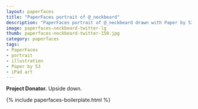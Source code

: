 ```yaml
---
layout: paperfaces
title: "PaperFaces portrait of @_neckbeard"
description: "PaperFaces portrait of @_neckbeard drawn with Paper by 53 on an iPad."
image: paperfaces-neckbeard-twitter-lg
thumb: paperfaces-neckbeard-twitter-150.jpg
category: paperfaces
tags: 
- PaperFaces
- portrait
- illustration
- Paper by 53
- iPad art
---
```


**Project Donator.** Upside down.

{% include paperfaces-boilerplate.html %}
